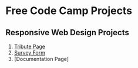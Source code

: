 # Free Code Camp Projects

## Responsive Web Design Projects
  1. [Tribute Page](https://aman-maharshi.github.io/fcc-projects/responsive-web-design-projects/tribuite-page/)
  2. [Survey Form](https://aman-maharshi.github.io/fcc-projects/responsive-web-design-projects/survey-form/)
  3. [Documentation Page]
